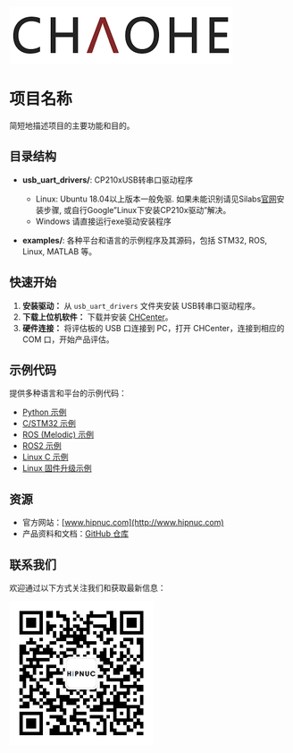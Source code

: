 ![Logo](img/logo.png)

# 项目名称

简短地描述项目的主要功能和目的。

## 目录结构

- **usb_uart_drivers/**: CP210xUSB转串口驱动程序
  -  Linux: Ubuntu 18.04以上版本一般免驱. 如果未能识别请见Silabs[官网](https://www.silabs.com/developers/usb-to-uart-bridge-vcp-drivers?tab=overview)安装步骤, 或自行Google”Linux下安装CP210x驱动”解决。
  -  Windows 请直接运行exe驱动安装程序

- **examples/**: 各种平台和语言的示例程序及其源码，包括 STM32, ROS, Linux, MATLAB 等。

## 快速开始

1. **安装驱动：** 从 `usb_uart_drivers` 文件夹安装 USB转串口驱动程序。
2. **下载上位机软件：** 下载并安装 [CHCenter](http://download.hipnuc.com/internal/pc_host/CHCenter.7z)。
3. **硬件连接：** 将评估板的 USB 口连接到 PC，打开 CHCenter，连接到相应的 COM 口，开始产品评估。

## 示例代码

提供多种语言和平台的示例代码：

- [Python 示例](examples/Python)
- [C/STM32 示例](examples/STM32)
- [ROS (Melodic) 示例](examples/ROS_Melodic)
- [ROS2 示例](examples/ROS2)
- [Linux C 示例](examples/linux)
- [Linux 固件升级示例](examples/linux_ota)

## 资源

- 官方网站：[www.hipnuc.com](http://www.hipnuc.com)
- 产品资料和文档：[GitHub 仓库](https://github.com/hipnuc/products.git)

## 联系我们

欢迎通过以下方式关注我们和获取最新信息：

![QR Code](img/qr_qqq.jpg)
